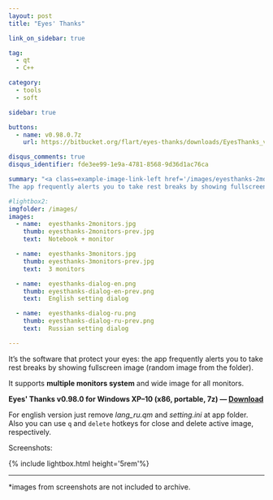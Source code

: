 ```yaml
---
layout: post
title: "Eyes' Thanks"

link_on_sidebar: true

tag:
  - qt
  - С++

category: 
  - tools
  - soft

sidebar: true

buttons:
  - name: v0.98.0.7z
    url: https://bitbucket.org/flart/eyes-thanks/downloads/EyesThanks_v0.98.0.7z

disqus_comments: true
disqus_identifier: fde3ee99-1e9a-4781-8568-9d36d1ac76ca

summary: "<a class=example-image-link-left href='/images/eyesthanks-2monitors.jpg' data-lightbox='EyesThanks' title='fullscreen image at different-size monitors system'><img class='example-image' style= 'width: 10rem;' src='/images/eyesthanks-2monitors-prev.jpg' alt='fullscreen image at different-size monitors system'></a>
The app frequently alerts you to take rest breaks by showing fullscreen image (random image from the folder). It supports multiple monitors system and wide image for all monitors,"

#lightbox2:
imgfolder: /images/
images:
  - name:  eyesthanks-2monitors.jpg
    thumb: eyesthanks-2monitors-prev.jpg
    text:  Notebook + monitor

  - name:  eyesthanks-3monitors.jpg
    thumb: eyesthanks-3monitors-prev.jpg
    text:  3 monitors

  - name:  eyesthanks-dialog-en.png
    thumb: eyesthanks-dialog-en-prev.png
    text:  English setting dialog

  - name:  eyesthanks-dialog-ru.png
    thumb: eyesthanks-dialog-ru-prev.png
    text:  Russian setting dialog

---
```


It’s the software that protect your eyes: the app frequently alerts you to take rest breaks by showing fullscreen image (random image from the folder).

It supports **multiple monitors system** and wide image for all monitors.

**Eyes' Thanks v0.98.0 for Windows XP–10 (x86, portable, 7z) — [Download](https://bitbucket.org/flart/eyes-thanks/downloads/EyesThanks_v0.98.0.7z)**

For english version just remove *lang_ru.qm* and *setting.ini* at app folder.
Also you can use `q` and `delete` hotkeys for close and delete active image, respectively.

Screenshots:

{% include lightbox.html height='5rem'%}

------
*images from screenshots are not included to archive.
